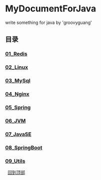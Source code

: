 # MyDocumentForJava
write something for java 
                                                                      by 'groovyguang'
## 目录

### [01_Redis](./main/01_Redis/RedisDirectory.md)

### [02_Linux](./main/02_Linux/LinuxDirectory.md)

### [03_MySql](./main/03_MySql/MySqlDirectory.md)

### [04_Nginx](./main/04_Nginx/NginxDirectory.md)

### [05_Spring](./main/05_Spring/SpringDirectory.md)

### [06_JVM](./main/06_JVM/JVMDirectory.md)

### [07_JavaSE](./main/07_JavaSE/JavaSEDirectory.md)

### [08_SpringBoot](./main/08_SpringBoot/SpringBootDirectory.md)

### [09_Utils](./main/09_Utils/UtilsDirectory.md)

 
 [回到顶部](#readme)
